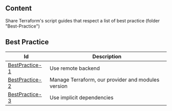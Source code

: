 Content
------------

Share Terraform's script guides that respect a list of best practice (folder "Best-Practice")


Best Practice
------------

| Id  | Description |
| ------------- | ------------- |
| [BestPractice-1](BestPractice-1) | Use remote backend  |
| [BestPractice-2](BestPractice-2)  | Manage Terraform, our provider and modules version |
| [BestPractice-3](BestPractice-3)  | Use implicit dependencies |
